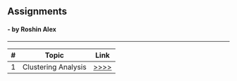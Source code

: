 ## Assignments
####  - by Roshin Alex
***

| \# | Topic               | Link                                                                  |
|----|---------------------|-----------------------------------------------------------------------|
| 1  | Clustering Analysis | [>>>>](https://roshinalex.github.io/Assignments/ClusteringAnalysis)   |
